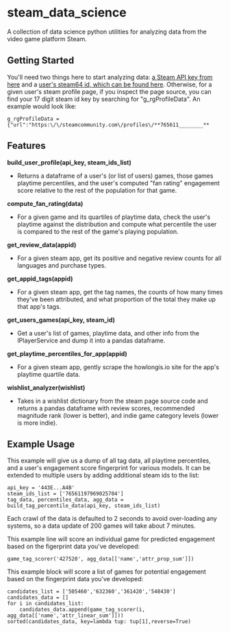 # steam_data_science
A collection of data science python utilities for analyzing data from the video game platform Steam.

## Getting Started
You'll need two things here to start analyzing data: [a Steam API key from here](https://steamcommunity.com/dev/apikey) and a [user's steam64 id, which can be found here]( https://steamid.xyz/).  Otherwise, for a given user's steam profile page, if you inspect the page source, you can find your 17 digit steam id key by searching for "g_rgProfileData". An example would look like: 
```
g_rgProfileData = {"url":"https:\/\/steamcommunity.com\/profiles\/**765611________**
```

## Features
__build_user_profile(api_key, steam_ids_list)__
* Returns a dataframe of a user's (or list of users) games, those games playtime percentiles, and the user's computed "fan rating" engagement score relative to the rest of the population for that game.

__compute_fan_rating(data)__
* For a given game and its quartiles of playtime data, check the user's playtime against the distribution and compute what percentile the user is compared to the rest of the game's playing population.

__get_review_data(appid)__
* For a given steam app, get its positive and negative review counts for all languages and purchase types.

__get_appid_tags(appid)__
* For a given steam app, get the tag names, the counts of how many times they've been attributed, and what proportion of the total they make up that app's tags.

__get_users_games(api_key, steam_id)__
* Get a user's list of games, playtime data, and other info from the IPlayerService and dump it into a pandas dataframe.

__get_playtime_percentiles_for_app(appid)__
* For a given steam app, gently scrape the howlongis.io site for the app's playtime quartile data. 

__wishlist_analyzer(wishlist)__
* Takes in a wishlist dictionary from the steam page source code and returns a pandas dataframe with review scores, recommended magnitude rank (lower is better), and indie game category levels (lower is more indie).

## Example Usage

This example will give us a dump of all tag data, all playtime percentiles, and a user's engagement score fingerprint for various models. It can be extended to multiple users by adding additional steam ids to the list:

```
api_key = '443E...A4B'
steam_ids_list = ['76561197969025704']
tag_data, percentiles_data, agg_data = build_tag_percentile_data(api_key, steam_ids_list)
```

Each crawl of the data is defaulted to 2 seconds to avoid over-loading any systems, so a data update of 200 games will take about 7 minutes.

This example line will score an individual game for predicted engagement based on the figerprint data you've developed:

```
game_tag_scorer('427520', agg_data[['name','attr_prop_sum']])
```


This example block will score a list of games for potential engagement based on the fingerprint data you've developed:

```
candidates_list = ['505460','632360','361420','548430']
candidates_data = []
for i in candidates_list:
    candidates_data.append(game_tag_scorer(i, agg_data[['name','attr_linear_sum']]))
sorted(candidates_data, key=lambda tup: tup[1],reverse=True)
```
